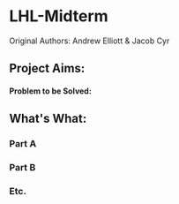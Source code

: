 # LHL-Midterm
Original Authors: Andrew Elliott &amp; Jacob Cyr

## Project Aims:

#### Problem to be Solved:


## What's What:


### Part A

### Part B

### Etc.
